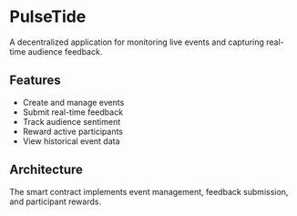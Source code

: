 # PulseTide
A decentralized application for monitoring live events and capturing real-time audience feedback.

## Features
- Create and manage events
- Submit real-time feedback
- Track audience sentiment
- Reward active participants
- View historical event data

## Architecture
The smart contract implements event management, feedback submission, and participant rewards.
